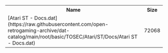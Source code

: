 <table>
<tr><th>Name</th><th>Size</th></tr>
<tr><td>
[Atari ST - Docs.dat](https://raw.githubusercontent.com/open-retrogaming-archive/dat-catalog/main/root/basic/TOSEC/Atari/ST/Docs/Atari ST - Docs.dat)
</td><td>72068</td></tr>
</table>
